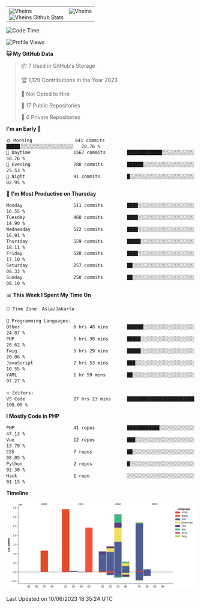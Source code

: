 <table>
  <tr>
    <td valign="top">
      <img src="https://github-readme-streak-stats.herokuapp.com/?user=Vheins&" alt="Vheins" /><br/>
      <img src="https://github-readme-stats.vercel.app/api?username=vheins&count_private=true&show_icons=true" alt="Vheins Github Stats">
    </td>
    <td valign="top">
      <img src="https://github-readme-stats.vercel.app/api/top-langs/?username=Vheins&count_private=true" alt="Vheins" /><br/>
    </td>
  </tr>
</table>

<!--START_SECTION:waka-->
![Code Time](http://img.shields.io/badge/Code%20Time-279%20hrs%2020%20mins-blue)

![Profile Views](http://img.shields.io/badge/Profile%20Views-0-blue)

**🐱 My GitHub Data** 

> 📦 ? Used in GitHub's Storage 
 > 
> 🏆 1,129 Contributions in the Year 2023
 > 
> 🚫 Not Opted to Hire
 > 
> 📜 17 Public Repositories 
 > 
> 🔑 0 Private Repositories 
 > 
**I'm an Early 🐤** 

```text
🌞 Morning                641 commits         █████░░░░░░░░░░░░░░░░░░░░   20.76 % 
🌆 Daytime                1567 commits        █████████████░░░░░░░░░░░░   50.76 % 
🌃 Evening                788 commits         ██████░░░░░░░░░░░░░░░░░░░   25.53 % 
🌙 Night                  91 commits          █░░░░░░░░░░░░░░░░░░░░░░░░   02.95 % 
```
📅 **I'm Most Productive on Thursday** 

```text
Monday                   511 commits         ████░░░░░░░░░░░░░░░░░░░░░   16.55 % 
Tuesday                  460 commits         ████░░░░░░░░░░░░░░░░░░░░░   14.90 % 
Wednesday                522 commits         ████░░░░░░░░░░░░░░░░░░░░░   16.91 % 
Thursday                 559 commits         █████░░░░░░░░░░░░░░░░░░░░   18.11 % 
Friday                   528 commits         ████░░░░░░░░░░░░░░░░░░░░░   17.10 % 
Saturday                 257 commits         ██░░░░░░░░░░░░░░░░░░░░░░░   08.33 % 
Sunday                   250 commits         ██░░░░░░░░░░░░░░░░░░░░░░░   08.10 % 
```


📊 **This Week I Spent My Time On** 

```text
🕑︎ Time Zone: Asia/Jakarta

💬 Programming Languages: 
Other                    6 hrs 48 mins       ██████░░░░░░░░░░░░░░░░░░░   24.87 % 
PHP                      5 hrs 38 mins       █████░░░░░░░░░░░░░░░░░░░░   20.62 % 
Twig                     5 hrs 29 mins       █████░░░░░░░░░░░░░░░░░░░░   20.06 % 
JavaScript               2 hrs 53 mins       ███░░░░░░░░░░░░░░░░░░░░░░   10.55 % 
YAML                     1 hr 59 mins        ██░░░░░░░░░░░░░░░░░░░░░░░   07.27 % 

🔥 Editors: 
VS Code                  27 hrs 23 mins      █████████████████████████   100.00 % 
```

**I Mostly Code in PHP** 

```text
PHP                      41 repos            ████████████░░░░░░░░░░░░░   47.13 % 
Vue                      12 repos            ███░░░░░░░░░░░░░░░░░░░░░░   13.79 % 
CSS                      7 repos             ██░░░░░░░░░░░░░░░░░░░░░░░   08.05 % 
Python                   2 repos             █░░░░░░░░░░░░░░░░░░░░░░░░   02.30 % 
Hack                     1 repo              ░░░░░░░░░░░░░░░░░░░░░░░░░   01.15 % 
```



**Timeline**

![Lines of Code chart](https://raw.githubusercontent.com/vheins/vheins/main/assets/bar_graph.png)


 Last Updated on 10/06/2023 18:35:24 UTC
<!--END_SECTION:waka-->
